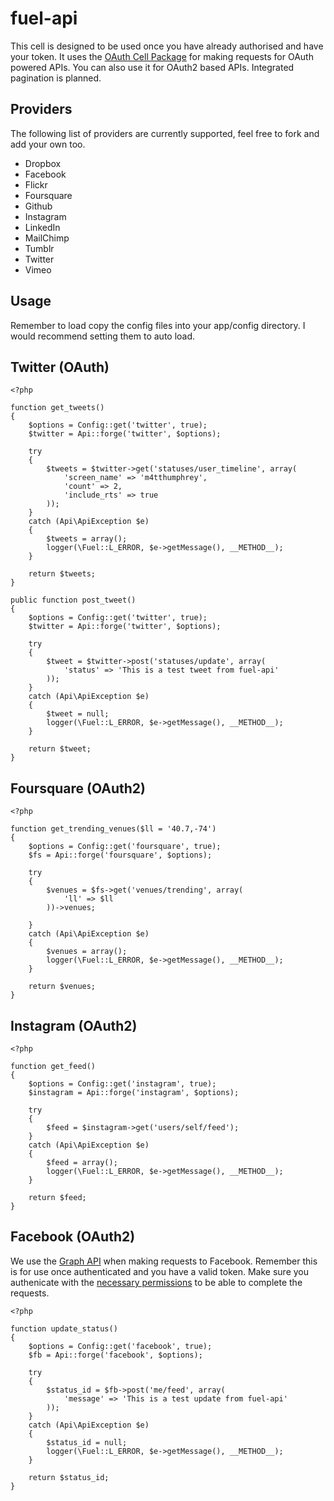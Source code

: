 fuel-api
========

This cell is designed to be used once you have already authorised and have your token. It uses the [OAuth Cell Package](https://github.com/fuel-packages/fuel-oauth) for making requests for OAuth powered APIs. You can also use it for OAuth2 based APIs. Integrated pagination is planned.

Providers
---------

The following list of providers are currently supported, feel free to fork and add your own too.

* Dropbox
* Facebook
* Flickr
* Foursquare
* Github
* Instagram
* LinkedIn
* MailChimp
* Tumblr
* Twitter
* Vimeo

Usage
-----

Remember to load copy the config files into your app/config directory. I would recommend setting them to auto load.

Twitter (OAuth)
---------------

	<?php

	function get_tweets()
	{
		$options = Config::get('twitter', true);
		$twitter = Api::forge('twitter', $options);

		try
		{
			$tweets = $twitter->get('statuses/user_timeline', array(
				'screen_name' => 'm4tthumphrey',
				'count' => 2,
				'include_rts' => true
			));
		}
		catch (Api\ApiException $e)
		{
			$tweets = array();
			logger(\Fuel::L_ERROR, $e->getMessage(), __METHOD__);
		}

		return $tweets;
	}

	public function post_tweet()
	{
		$options = Config::get('twitter', true);
		$twitter = Api::forge('twitter', $options);

		try
		{
			$tweet = $twitter->post('statuses/update', array(
				'status' => 'This is a test tweet from fuel-api'
			));
		}
		catch (Api\ApiException $e)
		{
			$tweet = null;
			logger(\Fuel::L_ERROR, $e->getMessage(), __METHOD__);
		}

		return $tweet;
	}

Foursquare (OAuth2)
-------------------

	<?php

	function get_trending_venues($ll = '40.7,-74')
	{
		$options = Config::get('foursquare', true);
		$fs = Api::forge('foursquare', $options);

		try
		{
			$venues = $fs->get('venues/trending', array(
				'll' => $ll
			))->venues;

		}
		catch (Api\ApiException $e)
		{
			$venues = array();
			logger(\Fuel::L_ERROR, $e->getMessage(), __METHOD__);
		}

		return $venues;
	}

Instagram (OAuth2)
-------------------

	<?php

	function get_feed()
	{
		$options = Config::get('instagram', true);
		$instagram = Api::forge('instagram', $options);

		try
		{
			$feed = $instagram->get('users/self/feed');
		}
		catch (Api\ApiException $e)
		{
			$feed = array();
			logger(\Fuel::L_ERROR, $e->getMessage(), __METHOD__);
		}

		return $feed;
	}

Facebook (OAuth2)
-------------------

We use the [Graph API](http://developers.facebook.com/docs/reference/api/) when making requests to Facebook. Remember this is for use once authenticated and you have a valid token. Make sure you authenicate with the [necessary permissions](http://developers.facebook.com/docs/authentication/permissions/) to be able to complete the requests.

	<?php

	function update_status()
	{
		$options = Config::get('facebook', true);
		$fb = Api::forge('facebook', $options);

		try
		{
			$status_id = $fb->post('me/feed', array(
				'message' => 'This is a test update from fuel-api'
			));
		}
		catch (Api\ApiException $e)
		{
			$status_id = null;
			logger(\Fuel::L_ERROR, $e->getMessage(), __METHOD__);
		}

		return $status_id;
	}
